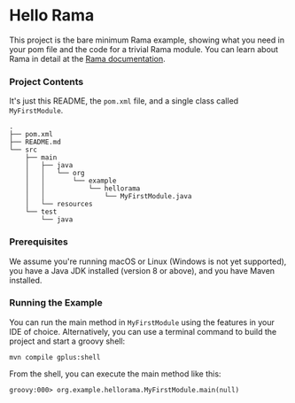 # Hello Rama
This project is the bare minimum Rama example, showing what you need in your pom file
and the code for a trivial Rama module. You can learn about Rama in detail at the
[Rama documentation](https://redplanetlabs.com/docs/~/index.html).

### Project Contents
It's just this README, the `pom.xml` file, and a single class called `MyFirstModule`.
```
.
├── pom.xml
├── README.md
└── src
    ├── main
    │   ├── java
    │   │   └── org
    │   │       └── example
    │   │           └── hellorama
    │   │               └── MyFirstModule.java
    │   └── resources
    └── test
        └── java
```
### Prerequisites
We assume you're running macOS or Linux (Windows is not yet supported), you have a Java
JDK installed (version 8 or above), and you have Maven installed.

### Running the Example
You can run the main method in `MyFirstModule` using the features in your IDE of choice.
Alternatively, you can use a terminal command to build the project and start a groovy shell:

    mvn compile gplus:shell

From the shell, you can execute the main method like this:

    groovy:000> org.example.hellorama.MyFirstModule.main(null)
